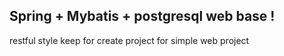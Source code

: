 Spring + Mybatis + postgresql web base !
-----------------------------
restful style
keep for create project 
for simple web project 
